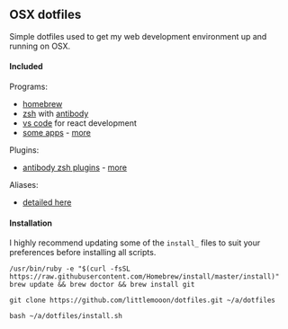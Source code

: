 ## OSX dotfiles

Simple dotfiles used to get my web development environment up and running on OSX.

#### Included

Programs:
- [homebrew](http://brew.sh)
- [zsh](https://en.wikipedia.org/wiki/Z_shell) with [antibody](http://getantibody.github.io/)
- [vs code](https://code.visualstudio.com/) for react development
- [some apps](https://github.com/littlemooon/dotfiles/blob/master/install_apps.sh) - [more](https://caskroom.github.io/search)

Plugins:
- [antibody zsh plugins](https://github.com/littlemooon/dotfiles/blob/master/zsh/.zsh-plugins.txt) - [more](https://github.com/unixorn/awesome-zsh-plugins#plugins)

Aliases:
- [detailed here](https://github.com/littlemooon/dotfiles/blob/master/zsh/.zsh-aliases.sh)

#### Installation

I highly recommend updating some of the `install_` files to suit your preferences before installing all scripts.
```
/usr/bin/ruby -e "$(curl -fsSL https://raw.githubusercontent.com/Homebrew/install/master/install)"
brew update && brew doctor && brew install git

git clone https://github.com/littlemooon/dotfiles.git ~/a/dotfiles

bash ~/a/dotfiles/install.sh
```
